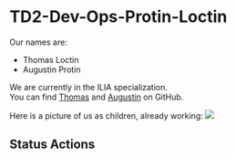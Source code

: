 # TD2-Dev-Ops-Protin-Loctin

Our names are:
- Thomas Loctin
- Augustin Protin

We are currently in the ILIA specialization.  
You can find [Thomas](https://github.com/Athoms71) and [Augustin](https://github.com/augustinprotin) on GitHub.

Here is a picture of us as children, already working:
![](https://images.radio-canada.ca/v1/ici-premiere/16x9/sciences-ecole-primaire.jpg)

## Status Actions
 
